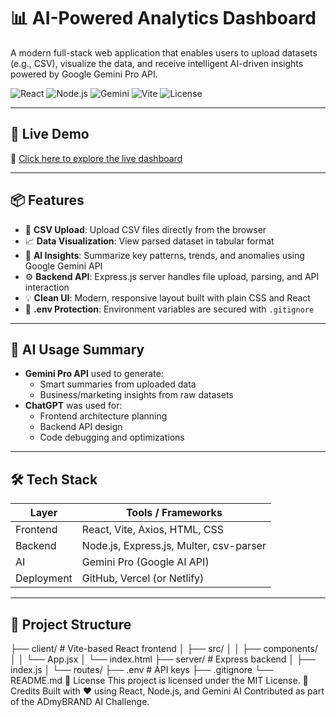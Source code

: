 # 📊 AI-Powered Analytics Dashboard

A modern full-stack web application that enables users to upload datasets (e.g., CSV), visualize the data, and receive intelligent AI-driven insights powered by Google Gemini Pro API.

![React](https://img.shields.io/badge/Frontend-React-blue?logo=react)
![Node.js](https://img.shields.io/badge/Backend-Node.js-green?logo=node.js)
![Gemini](https://img.shields.io/badge/AI-Gemini_Pro-ff69b4?logo=google)
![Vite](https://img.shields.io/badge/Build-Vite-purple?logo=vite)
![License](https://img.shields.io/badge/License-MIT-lightgrey)

---

## 🚀 Live Demo

🔗 [Click here to explore the live dashboard](https://your-deployment-url.vercel.app)

---

## 📦 Features

- 📂 **CSV Upload**: Upload CSV files directly from the browser
- 📈 **Data Visualization**: View parsed dataset in tabular format
- 🤖 **AI Insights**: Summarize key patterns, trends, and anomalies using Google Gemini API
- ⚙️ **Backend API**: Express.js server handles file upload, parsing, and API interaction
- 💡 **Clean UI**: Modern, responsive layout built with plain CSS and React
- 🔐 **.env Protection**: Environment variables are secured with `.gitignore`

---

## 🧠 AI Usage Summary

- **Gemini Pro API** used to generate:
  - Smart summaries from uploaded data
  - Business/marketing insights from raw datasets
- **ChatGPT** was used for:
  - Frontend architecture planning
  - Backend API design
  - Code debugging and optimizations

---

## 🛠️ Tech Stack

| Layer       | Tools / Frameworks                    |
|-------------|----------------------------------------|
| Frontend    | React, Vite, Axios, HTML, CSS          |
| Backend     | Node.js, Express.js, Multer, csv-parser|
| AI          | Gemini Pro (Google AI API)             |
| Deployment  | GitHub, Vercel (or Netlify)            |

---

## 📂 Project Structure
├── client/ # Vite-based React frontend
│ ├── src/
│ │ ├── components/
│ │ └── App.jsx
│ └── index.html
├── server/ # Express backend
│ ├── index.js
│ └── routes/
├── .env # API keys 
├── .gitignore
└── README.md
📝 License
This project is licensed under the MIT License.
🤝 Credits
Built with ❤️ using React, Node.js, and Gemini AI
Contributed as part of the ADmyBRAND AI Challenge.
